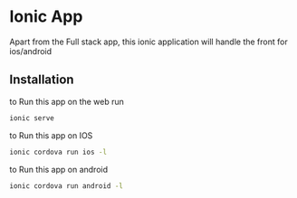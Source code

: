 
# Ionic App

Apart from the Full stack app, this ionic application will handle the front for ios/android

## Installation

to Run this app on the web run

```bash
ionic serve
```

to Run this app on IOS

```bash
ionic cordova run ios -l
```

to Run this app on android

```bash
ionic cordova run android -l
```
